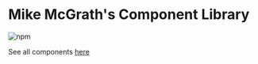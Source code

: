 # Mike McGrath's Component Library

![npm](https://img.shields.io/npm/v/@mmcgrathdev/core)

See all components [here](https://components.mmcgrath.dev/)
